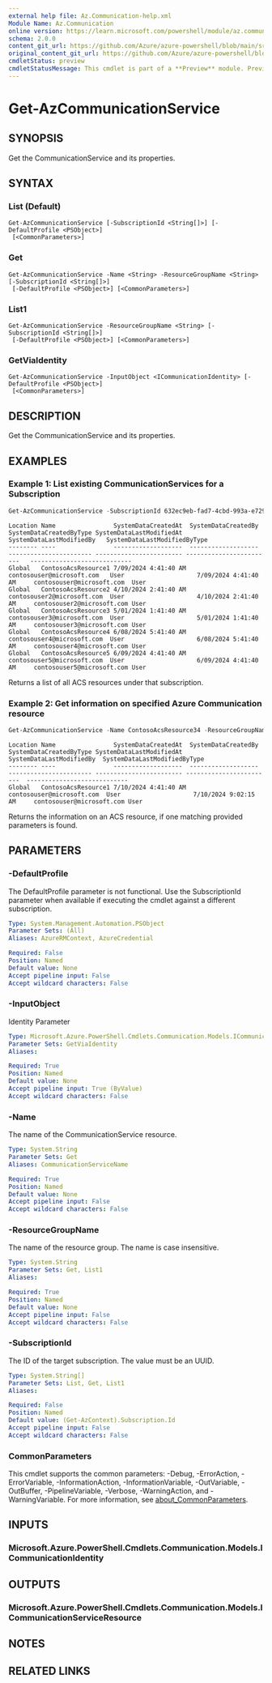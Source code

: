 ```yaml
---
external help file: Az.Communication-help.xml
Module Name: Az.Communication
online version: https://learn.microsoft.com/powershell/module/az.communication/get-azcommunicationservice
schema: 2.0.0
content_git_url: https://github.com/Azure/azure-powershell/blob/main/src/Communication/Communication/help/Get-AzCommunicationService.md
original_content_git_url: https://github.com/Azure/azure-powershell/blob/main/src/Communication/Communication/help/Get-AzCommunicationService.md
cmdletStatus: preview
cmdletStatusMessage: This cmdlet is part of a **Preview** module. Preview versions aren't recommended for use in production environments. For more information, see https://aka.ms/azps-refstatus.
---
```


# Get-AzCommunicationService

## SYNOPSIS
Get the CommunicationService and its properties.

## SYNTAX

### List (Default)
```
Get-AzCommunicationService [-SubscriptionId <String[]>] [-DefaultProfile <PSObject>]
 [<CommonParameters>]
```

### Get
```
Get-AzCommunicationService -Name <String> -ResourceGroupName <String> [-SubscriptionId <String[]>]
 [-DefaultProfile <PSObject>] [<CommonParameters>]
```

### List1
```
Get-AzCommunicationService -ResourceGroupName <String> [-SubscriptionId <String[]>]
 [-DefaultProfile <PSObject>] [<CommonParameters>]
```

### GetViaIdentity
```
Get-AzCommunicationService -InputObject <ICommunicationIdentity> [-DefaultProfile <PSObject>]
 [<CommonParameters>]
```

## DESCRIPTION
Get the CommunicationService and its properties.

## EXAMPLES

### Example 1: List existing CommunicationServices for a Subscription
```powershell
Get-AzCommunicationService -SubscriptionId 632ec9eb-fad7-4cbd-993a-e72973ba2acc
```

```output
Location Name                SystemDataCreatedAt  SystemDataCreatedBy         SystemDataCreatedByType SystemDataLastModifiedAt SystemDataLastModifiedBy   SystemDataLastModifiedByType
-------- ----                -------------------  -------------------         ----------------------- ------------------------ ------------------------   ----------------------------
Global   ContosoAcsResource1 7/09/2024 4:41:40 AM contosouser@microsoft.com   User                    7/09/2024 4:41:40 AM     contosouser@microsoft.com  User
Global   ContosoAcsResource2 4/10/2024 2:41:40 AM contosouser2@microsoft.com  User                    4/10/2024 2:41:40 AM     contosouser2@microsoft.com User
Global   ContosoAcsResource3 5/01/2024 1:41:40 AM contosouser3@microsoft.com  User                    5/01/2024 1:41:40 AM     contosouser3@microsoft.com User
Global   ContosoAcsResource4 6/08/2024 5:41:40 AM contosouser4@microsoft.com  User                    6/08/2024 5:41:40 AM     contosouser4@microsoft.com User
Global   ContosoAcsResource5 6/09/2024 4:41:40 AM contosouser5@microsoft.com  User                    6/09/2024 4:41:40 AM     contosouser5@microsoft.com User
```

Returns a list of all ACS resources under that subscription.

### Example 2: Get information on specified Azure Communication resource
```powershell
Get-AzCommunicationService -Name ContosoAcsResource34 -ResourceGroupName ContosoResourceProvider1
```

```output
Location Name                SystemDataCreatedAt  SystemDataCreatedBy        SystemDataCreatedByType SystemDataLastModifiedAt SystemDataLastModifiedBy  SystemDataLastModifiedByType
-------- ----                -------------------  -------------------        ----------------------- ------------------------ ------------------------  ----------------------------
Global   ContosoAcsResource1 7/10/2024 4:41:40 AM contosouser@microsoft.com  User                    7/10/2024 9:02:15 AM     contosouser@microsoft.com User
```

Returns the information on an ACS resource, if one matching provided parameters is found.

## PARAMETERS

### -DefaultProfile
The DefaultProfile parameter is not functional.
Use the SubscriptionId parameter when available if executing the cmdlet against a different subscription.

```yaml
Type: System.Management.Automation.PSObject
Parameter Sets: (All)
Aliases: AzureRMContext, AzureCredential

Required: False
Position: Named
Default value: None
Accept pipeline input: False
Accept wildcard characters: False
```

### -InputObject
Identity Parameter

```yaml
Type: Microsoft.Azure.PowerShell.Cmdlets.Communication.Models.ICommunicationIdentity
Parameter Sets: GetViaIdentity
Aliases:

Required: True
Position: Named
Default value: None
Accept pipeline input: True (ByValue)
Accept wildcard characters: False
```

### -Name
The name of the CommunicationService resource.

```yaml
Type: System.String
Parameter Sets: Get
Aliases: CommunicationServiceName

Required: True
Position: Named
Default value: None
Accept pipeline input: False
Accept wildcard characters: False
```

### -ResourceGroupName
The name of the resource group.
The name is case insensitive.

```yaml
Type: System.String
Parameter Sets: Get, List1
Aliases:

Required: True
Position: Named
Default value: None
Accept pipeline input: False
Accept wildcard characters: False
```

### -SubscriptionId
The ID of the target subscription.
The value must be an UUID.

```yaml
Type: System.String[]
Parameter Sets: List, Get, List1
Aliases:

Required: False
Position: Named
Default value: (Get-AzContext).Subscription.Id
Accept pipeline input: False
Accept wildcard characters: False
```

### CommonParameters
This cmdlet supports the common parameters: -Debug, -ErrorAction, -ErrorVariable, -InformationAction, -InformationVariable, -OutVariable, -OutBuffer, -PipelineVariable, -Verbose, -WarningAction, and -WarningVariable. For more information, see [about_CommonParameters](http://go.microsoft.com/fwlink/?LinkID=113216).

## INPUTS

### Microsoft.Azure.PowerShell.Cmdlets.Communication.Models.ICommunicationIdentity

## OUTPUTS

### Microsoft.Azure.PowerShell.Cmdlets.Communication.Models.ICommunicationServiceResource

## NOTES

## RELATED LINKS
